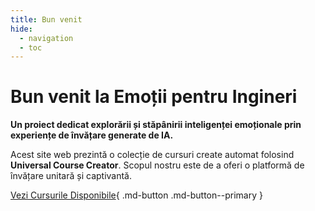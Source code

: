 ```yaml
---
title: Bun venit
hide:
  - navigation
  - toc
---
```


# Bun venit la Emoții pentru Ingineri

**Un proiect dedicat explorării și stăpânirii inteligenței emoționale prin experiențe de învățare generate de IA.**

Acest site web prezintă o colecție de cursuri create automat folosind **Universal Course Creator**. Scopul nostru este de a oferi o platformă de învățare unitară și captivantă.

[//]: # (This is a button)
[Vezi Cursurile Disponibile](courses.md){ .md-button .md-button--primary }
